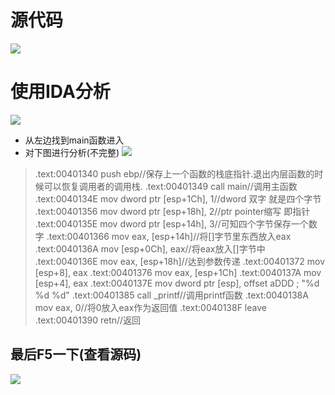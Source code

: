 # 源代码
![](https://github.com/clm136526/ctf_web/blob/master/src/%E5%BE%AE%E4%BF%A1%E5%9B%BE%E7%89%87_20180116203811.png?raw=true)
# 使用IDA分析
![](https://github.com/clm136526/ctf_web/blob/master/src/%E5%BE%AE%E4%BF%A1%E5%9B%BE%E7%89%87_20180116203814.png?raw=true)
- 从左边找到main函数进入
- 对下图进行分析(不完整)
![](https://github.com/clm136526/ctf_web/blob/master/src/%E5%BE%AE%E4%BF%A1%E5%9B%BE%E7%89%87_20180116204201.png?raw=true)
> .text:00401340                 push ebp//保存上一个函数的栈底指针.退出内层函数的时候可以恢复调用者的调用栈.
> .text:00401349                 call main//调用主函数
> .text:0040134E                 mov     dword ptr [esp+1Ch], 1//dword   双字 就是四个字节
> .text:00401356                 mov     dword ptr [esp+18h], 2//ptr     pointer缩写 即指针
> .text:0040135E                 mov     dword ptr [esp+14h], 3//可知四个字节保存一个数字
> .text:00401366                 mov     eax, [esp+14h]//将[]字节里东西放入eax
> .text:0040136A                 mov     [esp+0Ch], eax//将eax放入[]字节中
> .text:0040136E                 mov     eax, [esp+18h]//达到参数传递
> .text:00401372                 mov     [esp+8], eax
> .text:00401376                 mov     eax, [esp+1Ch]
> .text:0040137A                 mov     [esp+4], eax
> .text:0040137E                 mov     dword ptr [esp], offset aDDD ; "%d %d %d"
> .text:00401385                 call    _printf//调用printf函数
> .text:0040138A                 mov     eax, 0//将0放入eax作为返回值
> .text:0040138F                 leave
> .text:00401390                 retn//返回
## 最后F5一下(查看源码)
![](https://github.com/clm136526/ctf_web/blob/master/src/%E5%BE%AE%E4%BF%A1%E5%9B%BE%E7%89%87_20180116203817.png?raw=true)
